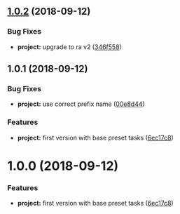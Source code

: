 <a name="1.0.2"></a>
## [1.0.2](https://github.com/SpoonX/boards-cli/compare/v1.0.1...v1.0.2) (2018-09-12)


### Bug Fixes

* **project:** upgrade to ra v2 ([346f558](https://github.com/SpoonX/boards-cli/commit/346f558))



<a name="1.0.1"></a>
## 1.0.1 (2018-09-12)


### Bug Fixes

* **project:** use correct prefix name ([00e8d44](https://github.com/SpoonX/boards-cli/commit/00e8d44))


### Features

* **project:** first version with base preset tasks ([6ec17c8](https://github.com/SpoonX/boards-cli/commit/6ec17c8))



<a name="1.0.0"></a>
# 1.0.0 (2018-09-12)


### Features

* **project:** first version with base preset tasks ([6ec17c8](https://github.com/SpoonX/boards-cli/commit/6ec17c8))



